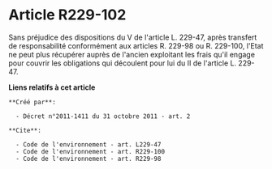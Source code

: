 # Article R229-102

Sans préjudice des dispositions du V de l'article L. 229-47, après transfert de responsabilité conformément aux articles R.
229-98 ou R. 229-100, l'Etat ne peut plus récupérer auprès de l'ancien exploitant les frais qu'il engage pour couvrir les
obligations qui découlent pour lui du II de l'article L. 229-47.

**Liens relatifs à cet article**

	**Créé par**:

	  - Décret n°2011-1411 du 31 octobre 2011 - art. 2

	**Cite**:

	  - Code de l'environnement - art. L229-47
	  - Code de l'environnement - art. R229-100
	  - Code de l'environnement - art. R229-98
